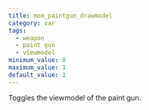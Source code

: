 ```yaml
---
title: mom_paintgun_drawmodel
category: var
tags:
  - weapon
  - paint gun
  - viewmodel
minimum_value: 0
maximum_value: 1
default_value: 1
---
```


Toggles the viewmodel of the paint gun.